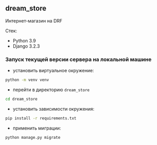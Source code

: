 ## dream_store

Интернет-магазин на DRF

Стек:
* Python 3.9
* Django 3.2.3

### Запуск текущей версии сервера на локальной машине
* установить виртуальное окружение:
```bash
python -m venv venv
```
* перейти в директорию ```dream_store```
```bash
cd dream_store
```
* установить зависимости окружения:
```bash
pip install -r requirements.txt
```

* применить миграции:
```bash
python manage.py migrate
```
